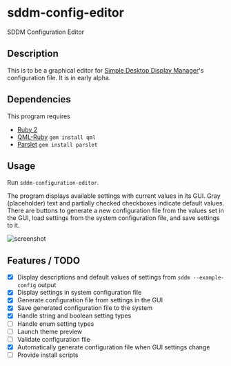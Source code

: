 # sddm-config-editor

SDDM Configuration Editor

## Description

This is to be a graphical editor for [Simple Desktop Display
Manager](https://github.com/sddm/sddm)'s configuration file. It is in
early alpha.

## Dependencies

This program requires

* [Ruby 2](https://www.ruby-lang.org)
* [QML-Ruby](http://seanchas116.github.io/ruby-qml/) `gem install qml`
* [Parslet](http://kschiess.github.io/parslet/) `gem install parslet`

## Usage

Run `sddm-configuration-editor`.

The program displays available settings with current values in its
GUI. Gray (placeholder) text and partially checked checkboxes indicate
default values. There are buttons to generate a new configuration
file from the values set in the GUI, load settings from the system
configuration file, and save settings to it.

![screenshot](http://i.imgur.com/6itn8qx.png)

## Features / TODO

- [x] Display descriptions and default values of settings from
  `sddm --example-config` output
- [x] Display settings in system configuration file
- [x] Generate configuration file from settings in the GUI
- [x] Save generated configuration file to the system
- [x] Handle string and boolean setting types
- [ ] Handle enum setting types
- [ ] Launch theme preview
- [ ] Validate configuration file
- [X] Automatically generate configuration file when GUI settings change
- [ ] Provide install scripts
